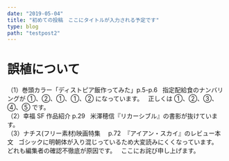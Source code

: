 ```yaml
---
date: "2019-05-04"
title: "初めての投稿　ここにタイトルが入力される予定です"
type: blog
path: "testpost2"
---
```


# 誤植について

（1）巻頭カラー「ディストピア飯作ってみた」p.5-p.6   指定配給食のナンバリングが ①、②、①、①、② になっています。   正しくは ①、②、③、④、⑤ です。  
（2）幸福 SF 作品紹介 p.29   米澤穂信『リカーシブル』の書影が抜けています。  
（3）ナチス(フリー素材)映画特集　 p.72  『アイアン・スカイ』のレビュー本文   ゴシックに明朝体が入り混じっているため大変読みにくくなっています。  
どれも編集者の確認不徹底が原因です。   ここにお詫び申し上げます。

